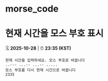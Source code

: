 # morse_code
# 현재 시간을 모스 부호 표시
<!-- MORSE_TIME_START -->
🗓️ **2025-10-28** | ⏰ **23:35 (KST)**

```
현재 시간을 입력하세요. 모스 부호로 바꿉니다
..--- ...-- ...-- .....
모스 부호를 다시 현재 시간으로 바꿉니다
2335
```
<!-- MORSE_TIME_END -->
